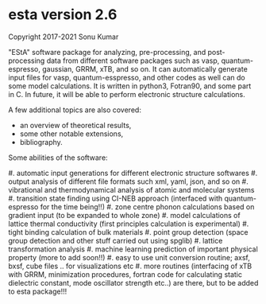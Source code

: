 # esta version 2.6

Copyright 2017-2021 Sonu Kumar


"EStA" software package for analyzing, pre-processing, and post-processing 
data from different software packages such as vasp, quantum-espresso, gaussian, 
GRRM, xTB, and so on. It can automatically generate input files for vasp, 
quantum-esspresso, and other codes as well can do some model calculations. 
It is written in python3, Fotran90, and some part in C. In future, it will be 
able to perform electronic structure calculations.


A few additional topics are also covered:

- an overview of theoretical results,
- some other notable extensions,
- bibliography.


Some abilities of the software:

#. automatic input generations for different electronic structure softwares
#. output analysis of different file formats such xml, yaml, json, and so on
#. vibrational and thermodynamical analysis of atomic and molecular systems
#. transition state finding using CI-NEB approach (interfaced with quantum-espresso for the time being!!)
#. zone centre phonon calculations based on gradient input (to be expanded to whole zone) 
#. model calculations of lattice thermal conductivity (first principles calculation is experimental)
#. tight binding calculation of bulk materials
#. point group detection (space group detection and other stuff carried out using spglib)
#. lattice transformation analysis
#. machine learning prediction of important physical property (more to add soon!!)
#. easy to use unit conversion routine; axsf, bxsf, cube files .. for visualizations etc
#. more routines (interfacing of xTB with GRRM, minimization procedures, fortran code for calculating static dielectric constant, mode oscillator  strength etc..) are there, but to be added to esta package!!!




